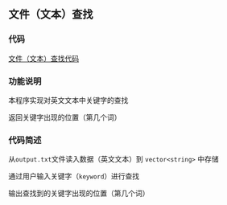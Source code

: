 
## 文件（文本）查找

### 代码

[文件（文本）查找代码](search.cpp)

### 功能说明

本程序实现对英文文本中关键字的查找

返回关键字出现的位置（第几个词）

### 代码简述

从`output.txt`文件读入数据（英文文本）到 `vector<string>` 中存储

通过用户输入关键字（`keyword`）进行查找

输出查找到的关键字出现的位置（第几个词）
